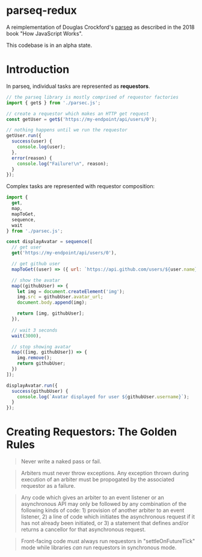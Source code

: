 <!-- deno-fmt-ignore-file -->

# parseq-redux

A reimplementation of Douglas Crockford's [parseq](https://github.com/douglascrockford/parseq) as described in the 2018 book "How JavaScript Works".

This codebase is in an alpha state.

# Introduction

In parseq, individual tasks are represented as **requestors**.

```javascript
// the parseq library is mostly comprised of requestor factories
import { get$ } from './parsec.js';

// create a requestor which makes an HTTP get request
const getUser = get$('https://my-endpoint/api/users/0');

// nothing happens until we run the requestor
getUser.run({
  success(user) {
    console.log(user);
  },
  error(reason) {
    console.log("Failure!\n", reason);
  }
});
```

Complex tasks are represented with requestor composition: 

```javascript
import {
  get,
  map,
  mapToGet,
  sequence,
  wait
} from './parsec.js';

const displayAvatar = sequence([
  // get user
  get('https://my-endpoint/api/users/0'),

  // get github user
  mapToGet((user) => ({ url: `https://api.github.com/users/${user.name}` })),

  // show the avatar
  map((githubUser) => {
    let img = document.createElement('img');
    img.src = githubUser.avatar_url;
    document.body.append(img);

    return [img, githubUser];
  }),
  
  // wait 3 seconds
  wait(3000),

  // stop showing avatar
  map(([img, githubUser]) => {
    img.remove();
    return githubUser;
  })
]);

displayAvatar.run({
  success(githubUser) {
    console.log(`Avatar displayed for user ${githubUser.username}`);
  }
});
```

# Creating Requestors: The Golden Rules

 > Never write a naked pass or fail.

 > Arbiters must never throw exceptions. Any exception thrown during execution of an arbiter must be propogated by the associated requestor as a failure.

 > Any code which gives an arbiter to an event listener or an asynchronous API may only be followed by any combination of the following kinds of code: 1) provision of another arbiter to an event listener, 2) a line of code which initiates the asynchronous request if it has not already been initiated, or 3) a statement that defines and/or returns a cancellor for that asynchronous request.

 > Front-facing code must always run requestors in "settleOnFutureTick" mode while libraries *can* run requestors in synchronous mode.
